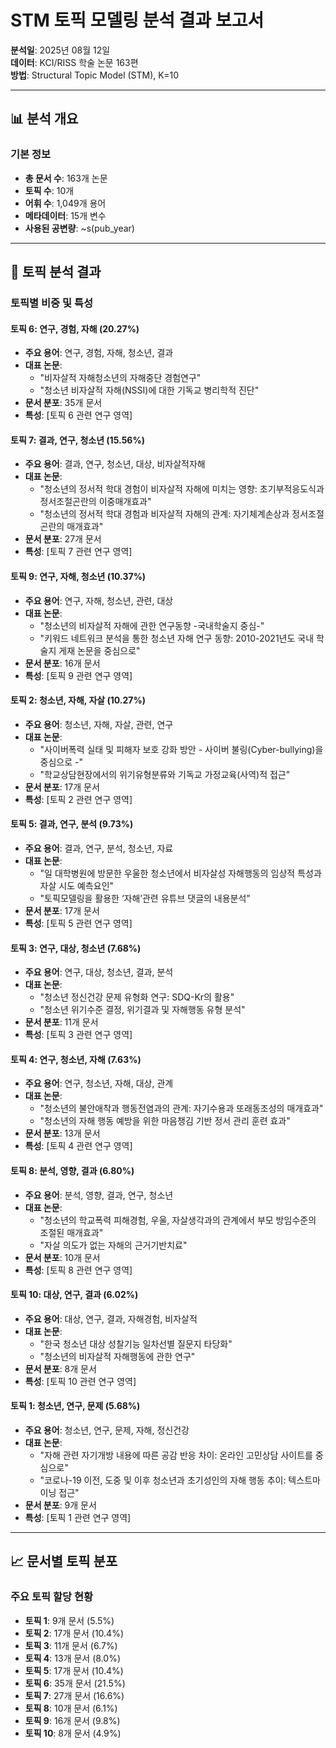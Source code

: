 # STM 토픽 모델링 분석 결과 보고서

**분석일**: 2025년 08월 12일  
**데이터**: KCI/RISS 학술 논문 163편  
**방법**: Structural Topic Model (STM), K=10

---

## 📊 분석 개요

### 기본 정보
- **총 문서 수**: 163개 논문
- **토픽 수**: 10개
- **어휘 수**: 1,049개 용어
- **메타데이터**: 15개 변수
- **사용된 공변량**: ~s(pub_year)

---

## 🎯 토픽 분석 결과

### 토픽별 비중 및 특성

#### **토픽 6: 연구, 경험, 자해** (20.27%)
- **주요 용어**: 연구, 경험, 자해, 청소년, 결과
- **대표 논문**:
  - "비자살적 자해청소년의 자해중단 경험연구"
  - "청소년 비자살적 자해(NSSI)에 대한 기독교 병리학적 진단"
- **문서 분포**: 35개 문서
- **특성**: [토픽 6 관련 연구 영역]

#### **토픽 7: 결과, 연구, 청소년** (15.56%)
- **주요 용어**: 결과, 연구, 청소년, 대상, 비자살적자해
- **대표 논문**:
  - "청소년의 정서적 학대 경험이 비자살적 자해에 미치는 영향: 초기부적응도식과 정서조절곤란의 이중매개효과"
  - "청소년의 정서적 학대 경험과 비자살적 자해의 관계: 자기체계손상과 정서조절곤란의 매개효과"
- **문서 분포**: 27개 문서
- **특성**: [토픽 7 관련 연구 영역]

#### **토픽 9: 연구, 자해, 청소년** (10.37%)
- **주요 용어**: 연구, 자해, 청소년, 관련, 대상
- **대표 논문**:
  - "청소년의 비자살적 자해에 관한 연구동향 -국내학술지 중심-"
  - "키워드 네트워크 분석을 통한 청소년 자해 연구 동향: 2010-2021년도 국내 학술지 게재 논문을 중심으로"
- **문서 분포**: 16개 문서
- **특성**: [토픽 9 관련 연구 영역]

#### **토픽 2: 청소년, 자해, 자살** (10.27%)
- **주요 용어**: 청소년, 자해, 자살, 관련, 연구
- **대표 논문**:
  - "사이버폭력 실태 및 피해자 보호 강화 방안 - 사이버 불링(Cyber-bullying)을 중심으로 -"
  - "학교상담현장에서의 위기유형분류와 기독교 가정교육(사역)적 접근"
- **문서 분포**: 17개 문서
- **특성**: [토픽 2 관련 연구 영역]

#### **토픽 5: 결과, 연구, 분석** (9.73%)
- **주요 용어**: 결과, 연구, 분석, 청소년, 자료
- **대표 논문**:
  - "일 대학병원에 방문한 우울한 청소년에서 비자살성 자해행동의 임상적 특성과 자살 시도 예측요인"
  - "토픽모델링을 활용한 ‘자해’관련 유튜브 댓글의 내용분석"
- **문서 분포**: 17개 문서
- **특성**: [토픽 5 관련 연구 영역]

#### **토픽 3: 연구, 대상, 청소년** (7.68%)
- **주요 용어**: 연구, 대상, 청소년, 결과, 분석
- **대표 논문**:
  - "청소년 정신건강 문제 유형화 연구: SDQ-Kr의 활용"
  - "청소년 위기수준 결정, 위기결과 및 자해행동 유형 분석"
- **문서 분포**: 11개 문서
- **특성**: [토픽 3 관련 연구 영역]

#### **토픽 4: 연구, 청소년, 자해** (7.63%)
- **주요 용어**: 연구, 청소년, 자해, 대상, 관계
- **대표 논문**:
  - "청소년의 불안애착과 행동전염과의 관계: 자기수용과 또래동조성의 매개효과"
  - "청소년의 자해 행동 예방을 위한 마음챙김 기반 정서 관리 훈련 효과"
- **문서 분포**: 13개 문서
- **특성**: [토픽 4 관련 연구 영역]

#### **토픽 8: 분석, 영향, 결과** (6.80%)
- **주요 용어**: 분석, 영향, 결과, 연구, 청소년
- **대표 논문**:
  - "청소년의 학교폭력 피해경험, 우울, 자살생각과의 관계에서 부모 방임수준의 조절된 매개효과"
  - "자살 의도가 없는 자해의 근거기반치료"
- **문서 분포**: 10개 문서
- **특성**: [토픽 8 관련 연구 영역]

#### **토픽 10: 대상, 연구, 결과** (6.02%)
- **주요 용어**: 대상, 연구, 결과, 자해경험, 비자살적
- **대표 논문**:
  - "한국 청소년 대상 성찰기능 일차선별 질문지 타당화"
  - "청소년의 비자살적 자해행동에 관한 연구"
- **문서 분포**: 8개 문서
- **특성**: [토픽 10 관련 연구 영역]

#### **토픽 1: 청소년, 연구, 문제** (5.68%)
- **주요 용어**: 청소년, 연구, 문제, 자해, 정신건강
- **대표 논문**:
  - "자해 관련 자기개방 내용에 따른 공감 반응 차이: 온라인 고민상담 사이트를 중심으로"
  - "코로나-19 이전, 도중 및 이후 청소년과 초기성인의 자해 행동 추이: 텍스트마이닝 접근"
- **문서 분포**: 9개 문서
- **특성**: [토픽 1 관련 연구 영역]

---

## 📈 문서별 토픽 분포

### 주요 토픽 할당 현황
- **토픽 1**: 9개 문서 (5.5%)
- **토픽 2**: 17개 문서 (10.4%)
- **토픽 3**: 11개 문서 (6.7%)
- **토픽 4**: 13개 문서 (8.0%)
- **토픽 5**: 17개 문서 (10.4%)
- **토픽 6**: 35개 문서 (21.5%)
- **토픽 7**: 27개 문서 (16.6%)
- **토픽 8**: 10개 문서 (6.1%)
- **토픽 9**: 16개 문서 (9.8%)
- **토픽 10**: 8개 문서 (4.9%)

